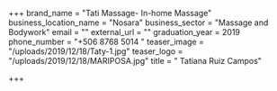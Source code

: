 +++
brand_name = "Tati Massage- In-home Massage"
business_location_name = "Nosara"
business_sector = "Massage and Bodywork"
email = ""
external_url = ""
graduation_year = 2019
phone_number = "+506 8768 5014 "
teaser_image = "/uploads/2019/12/18/Taty-1.jpg"
teaser_logo = "/uploads/2019/12/18/MARIPOSA.jpg"
title = " Tatiana Ruiz Campos"

+++
